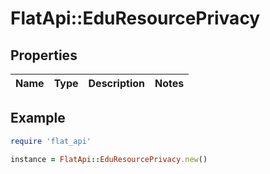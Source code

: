 # FlatApi::EduResourcePrivacy

## Properties

| Name | Type | Description | Notes |
| ---- | ---- | ----------- | ----- |

## Example

```ruby
require 'flat_api'

instance = FlatApi::EduResourcePrivacy.new()
```

